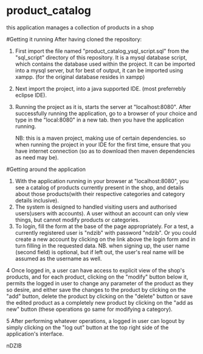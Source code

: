 # product_catalog
this application manages a collection of products in a shop

#Getting it running
    After having cloned the repository:
1. First import the file named "product_catalog_ysql_script.sql" from the "sql_script" directory of this repository. It is a mysql database script, which contains the database used within the project. It can be imported into a mysql server, but for best of output, it can be imported using xampp. (for the original database resides in xampp)
2. Next import the project, into a java supported IDE. (most preferrebly eclipse IDE).
3. Running the project as it is, starts the server at "localhost:8080". After successfully running the application, go to a browser of your choice and type in the "local:8080" in a new tab. then you have the application running.

    NB: this is a maven project, making use of certain dependencies. so when running the project in your IDE for the first time, ensure that you have internet connection (so as to download then maven dependencies as need may be).
    
#Getting around the application
   1. With the application running in your browser at "localhost:8080", you see a catalog of products currently present in the shop, and details about those products(with their respective categories and category details inclusive).
   2. The system is designed to handled visiting users and authorised users(users with accounts). A user without an account can only view things, but cannot modify products or categories.
   3. To login, fill the form at the base of the page appropriately. For a test, a currently registered user is "ndzib" with password "ndzib". Or you could create a new account by clicking on the link above the login form and in turn filling in the requested data.
        NB. when signing up, the user name (second field) is optional, but if left out, the user's real name will be assumed as the username as well.
        
   4 Once logged in, a user can have access to explicit view of the shop's products, and for each product, clicking on the "modify" button below it, permits the logged in user to change any parameter of the product as they so desire, and either save the changes to the product by clicking on the "add" button, delete the product by clicking on the "delete" button or save the edited product as a completely new product by clicking on the "add as new" button (these operations go same for modifying a category).
    
   5 After performing whatever operations, a logged in user can logout by simply clicking on the "log out" button at the top right side of the application's interface.
    
    
 
 
 
 nDZIB
